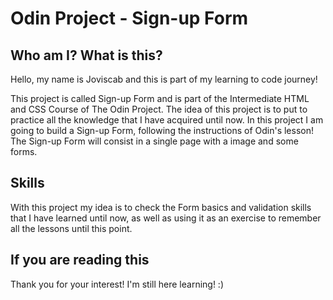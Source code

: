 # Odin Project - Sign-up Form

## Who am I? What is this?

Hello, my name is Joviscab and this is part of my learning to code journey!

This project is called Sign-up Form and is part of the Intermediate HTML and CSS Course of The Odin Project. The idea of this project is to put to practice all the knowledge that I have acquired until now. In this project I am going to build a Sign-up Form, following the instructions of Odin's lesson! The Sign-up Form will consist in a single page with a image and some forms.

## Skills

With this project my idea is to check the Form basics and validation skills that I have learned until now, as well as using it as an exercise to remember all the lessons until this point.

## If you are reading this
Thank you for your interest! I'm still here learning! :)

